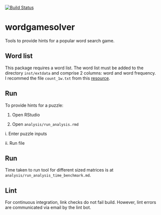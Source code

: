 [![Build Status](https://travis-ci.com/jolyonfaria/wordgamesolver.svg?branch=master)](https://travis-ci.com/jolyonfaria/wordgamesolver)
<br />

# wordgamesolver

Tools to provide hints for a popular word search game.

## Word list

This package requires a word list. The word list must be added to the directory `inst/extdata` and comprise 2 columns: word and word frequency. I recommed the file `count_1w.txt` from this [resource](https://norvig.com/ngrams/).

## Run

To provide hints for a puzzle:

1. Open RStudio

2. Open `analysis/run_analysis.rmd`

i. Enter puzzle inputs

ii. Run file

## Run

Time taken to run tool for different sized matrices is at `analysis/run_analysis_time_benchmark.md`.

## Lint

For continuous integration, link checks do not fail build. However, lint errors are communicated via email by the lint bot.
